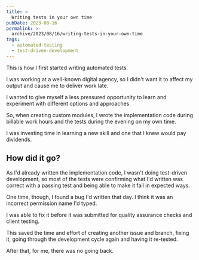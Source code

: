 ```yaml
---
title: >
  Writing tests in your own time
pubDate: 2023-08-16
permalink: >-
  archive/2023/08/16/writing-tests-in-your-own-time
tags:
  - automated-testing
  - test-driven-development
---
```


This is how I first started writing automated tests.

I was working at a well-known digital agency, so I didn't want it to affect my output and cause me to deliver work late.

I wanted to give myself a less pressured opportunity to learn and experiment with different options and approaches.

So, when creating custom modules, I wrote the implementation code during billable work hours and the tests during the evening on my own time.

I was investing time in learning a new skill and one that I knew would pay dividends.

## How did it go?

As I'd already written the implementation code, I wasn't doing test-driven development, so most of the tests were confirming what I'd written was correct with a passing test and being able to make it fail in expected ways.

One time, though, I found a bug I'd written that day. I think it was an incorrect permission name I'd typed.

I was able to fix it before it was submitted for quality assurance checks and client testing.

This saved the time and effort of creating another issue and branch, fixing it, going through the development cycle again and having it re-tested.

After that, for me, there was no going back.
